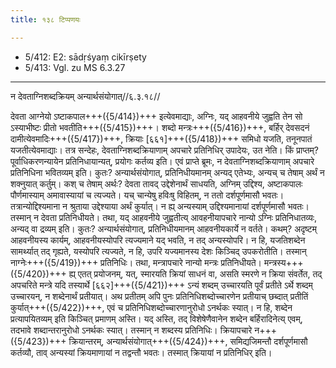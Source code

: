 ```yaml
---
title: १३८ टिप्पणयः

---
```

- 5/412: E2: sādṛśyaṃ cikīrṣety
- 5/413: Vgl. zu MS 6.3.27

____________________________________________


न देवताग्निशब्दक्रियम् अन्यार्थसंयोगात्//६.३.१८//

देवता आग्नेयो ऽष्टाकपाल+++({5/414})+++ इत्येवमाद्याः, अग्निः, यद् आहवनीये जुह्वति तेन सो ऽस्याभीष्टः प्रीतो भवतीति+++({5/415})+++। शब्दो मन्त्रः+++({5/416})+++, बर्हिर् देवसदनं दामीत्येवमादिः+++({5/417})+++, क्रियाः [६६१]+++({5/418})+++ समिधो यजति, तनूनपातं यजतीत्येवमाद्याः। तत्र सन्देहः, देवताग्निशब्दक्रियाणाम् अपचारे प्रतिनिधिर् उपादेयः, उत नेति। किं प्राप्तम्? पूर्वाधिकरणन्यायेन प्रतिनिधायान्यत्, प्रयोगः कर्तव्य इति।
एवं प्राप्ते ब्रूमः, न देवताग्निशब्दक्रियाणाम् अपचारे प्रतिनिधिना भवितव्यम् इति। कुतः? अन्यार्थसंयोगात्, प्रतिनिधीयमानम् अन्यद् एतेभ्यः, अन्यच् च तेषाम् अर्थं न शक्नुयात् कर्तुम्। कश् च तेषाम् अर्थः? देवता तावद् उद्देशेनार्थं साधयति, अग्निम् उद्दिश्य, अष्टाकपालः पौर्णमास्याम् अमावास्यायां च त्यज्यते। यच् चान्येषु हविःषु विहितम्, न ततो दर्शपूर्णमासौ भवतः। तत्रान्योद्दिश्यमाना न श्रुताया उद्देश्याया अर्थं कुर्यात्। न ह्य् अन्यस्याम् उद्दिश्यमानायां दर्शपूर्णमासौ भवतः। तस्मान् न देवता प्रतिनिधीयते।
तथा, यद् आहवनीये जुह्वतीत्य् आवहनीयापचारे नान्यो ऽग्निः प्रतिनिधातव्यः, अन्यद् वा द्रव्यम् इति। कुतः? अन्यार्थसंयोगात्, प्रतिनिधीयमानम् आहवनीयकार्ये न वर्तते। कथम्? अदृष्टम् आहवनीयस्य कार्यम्, आहवनीयस्योपरि त्यज्यमाने यद् भवति, न तद् अन्यस्योपरि। न हि, यजतिशब्देन सामर्थ्यात् तद् गृह्यते, यस्योपरि त्यज्यते, न हि, उपरि यज्यमानस्य देशः किञ्चिद् उपकरोतीति। तस्मान् नाग्नेः+++({5/419})+++ प्रतिनिधिः।
तथा, मन्त्रापचारे नान्यो मन्त्रः प्रतिनिधीयते। मन्त्रस्य+++({5/420})+++ ह्य् एतत् प्रयोजनम्, यत्, स्मारयति क्रियां साधनं वा, असति स्मरणे न क्रिया संवर्तेत, तद् अपचरिते मन्त्रे यदि तस्यार्थे [६६२]+++({5/421})+++ ऽन्यं शब्दम् उच्चारयति पूर्वं प्रतीते ऽर्थे शब्दम् उच्चारयन्, न शब्देनार्थं प्रतीयात्। अथ प्रतीतम् अपि पुनः प्रतिनिधिशब्दोच्चारणेन प्रतीयाच् छब्दात् प्रतीतिं कुर्यात्+++({5/422})+++, एवं च प्रतिनिधिशब्दोच्चारणानुरोधो ऽनर्थकः स्यात्। न हि, शब्देन प्रत्यापयितव्यम् इति किञ्चित् प्रमाणम् अस्ति। यद् अस्ति, तद् विशेषेणैवानेन शब्देन बर्हिरादिनेत्य् एवम्, तदभावे शब्दान्तरानुरोधो ऽनर्थकः स्यात्। तस्मान् न शब्दस्य प्रतिनिधिः।
क्रियापचारे न+++({5/423})+++ क्रियान्तरम्, अन्यार्थसंयोगात्+++({5/424})+++, समिद्यजिमन्तौ दर्शपूर्णमासौ कर्तव्यौ, ताव् अन्यस्यां क्रियमाणायां न तद्वन्तौ भवतः। तस्मात् क्रियायां न प्रतिनिधिर् इति।